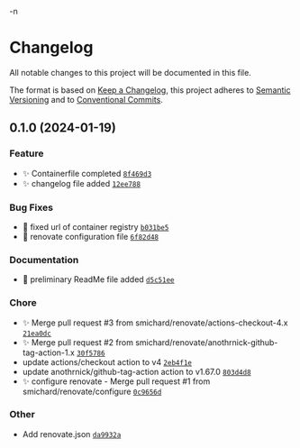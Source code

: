 -n
# Changelog

All notable changes to this project will be documented in this file.

The format is based on [Keep a Changelog](https://keepachangelog.com/en/1.0.0/), this project adheres to [Semantic Versioning](https://semver.org/spec/v2.0.0.html) and to [Conventional Commits](https://www.conventionalcommits.org/en/v1.0.0/).

## 0.1.0 (2024-01-19)

### Feature
- :sparkles: Containerfile completed [`8f469d3`](https://github.com/smichard/cities_demo/commit/8f469d3)
- :sparkles: changelog file added [`12ee788`](https://github.com/smichard/cities_demo/commit/12ee788)

### Bug Fixes
- :bug: fixed url of container registry [`b031be5`](https://github.com/smichard/cities_demo/commit/b031be5)
- :bug: renovate configuration file [`6f82d48`](https://github.com/smichard/cities_demo/commit/6f82d48)

### Documentation
- :memo: preliminary ReadMe file added [`d5c51ee`](https://github.com/smichard/cities_demo/commit/d5c51ee)

### Chore
- :sparkles: Merge pull request #3 from smichard/renovate/actions-checkout-4.x [`21ea0dc`](https://github.com/smichard/cities_demo/commit/21ea0dc)
- :sparkles: Merge pull request #2 from smichard/renovate/anothrnick-github-tag-action-1.x [`30f5786`](https://github.com/smichard/cities_demo/commit/30f5786)
- update actions/checkout action to v4 [`2eb4f1e`](https://github.com/smichard/cities_demo/commit/2eb4f1e)
- update anothrnick/github-tag-action action to v1.67.0 [`803d4d8`](https://github.com/smichard/cities_demo/commit/803d4d8)
- :sparkles: configure renovate - Merge pull request #1 from smichard/renovate/configure [`0c9656d`](https://github.com/smichard/cities_demo/commit/0c9656d)

### Other
- Add renovate.json [`da9932a`](https://github.com/smichard/cities_demo/commit/da9932a)

